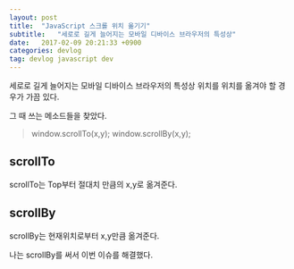 ```yaml
---
layout: post
title:  "JavaScript 스크롤 위치 옮기기"
subtitle:   "세로로 길게 늘어지는 모바일 디바이스 브라우저의 특성상"
date:   2017-02-09 20:21:33 +0900
categories: devlog
tag: devlog javascript dev
---
```


세로로 길게 늘어지는 모바일 디바이스 브라우저의 특성상 위치를 위치를 옮겨야 할 경우가 가끔 있다.

그 때 쓰는 메소드들을 찾았다.

> window.scrollTo(x,y);
> window.scrollBy(x,y);

## scrollTo
scrollTo는 Top부터 절대치 만큼의 x,y로 옮겨준다.

## scrollBy
scrollBy는 현재위치로부터 x,y만큼 옮겨준다.

나는 scrollBy를 써서 이번 이슈를 해결했다.
